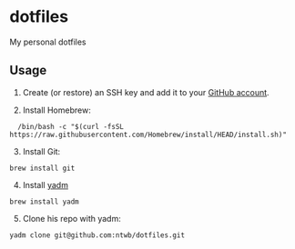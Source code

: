 # dotfiles

My personal dotfiles 

## Usage

1. Create (or restore) an SSH key and add it to your [GitHub account](https://docs.github.com/en/authentication/connecting-to-github-with-ssh).

2. Install Homebrew:
  ```shell
	/bin/bash -c "$(curl -fsSL https://raw.githubusercontent.com/Homebrew/install/HEAD/install.sh)"
  ```

3. Install Git:
  ```shell
  brew install git
  ```
	
4. Install [yadm](https://yadm.io)
  ```shell
  brew install yadm
  ```
 
5. Clone his repo with yadm:
  ```shell
  yadm clone git@github.com:ntwb/dotfiles.git
  ```
